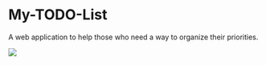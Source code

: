 # My-TODO-List
A web application to help those who need a way to organize their priorities.

<a href="https://gph.is/2NcVbBt"><img src="https://media.giphy.com/media/1wXdll2cyYRD78RIRP/giphy.gif"></a>